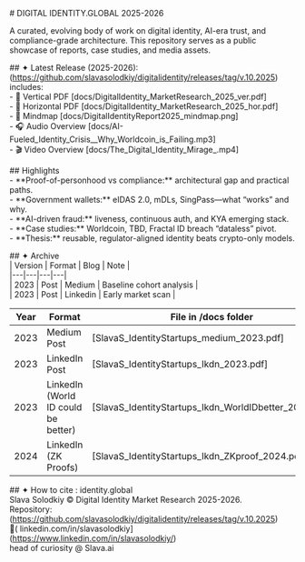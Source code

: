 \# DIGITAL IDENTITY.GLOBAL  2025-2026

A curated, evolving body of work on digital identity, AI-era trust, and compliance-grade architecture. This repository serves as a public showcase of reports, case studies, and media assets.

\#\# ✦ Latest Release (2025-2026): (https://github.com/slavasolodkiy/digitalidentity/releases/tag/v.10.2025) includes:  
\- 📄 Vertical PDF \[docs/DigitalIdentity\_MarketResearch\_2025\_ver.pdf\]    
\- 📄 Horizontal PDF \[docs/DigitalIdentity\_MarketResearch\_2025\_hor.pdf\]    
\- 🧠 Mindmap \[docs/DigitalIdentityReport2025\_mindmap.png\]  
\- 🎧 Audio Overview \[docs/AI-Fueled\_Identity\_Crisis\_\_Why\_Worldcoin\_is\_Failing.mp3\]    
\- 🎬 Video Overview \[docs/The\_Digital\_Identity\_Mirage\_.mp4\]

\#\# Highlights  
\- \*\*Proof-of-personhood vs compliance:\*\* architectural gap and practical paths.  
\- \*\*Government wallets:\*\* eIDAS 2.0, mDLs, SingPass—what “works” and why.  
\- \*\*AI-driven fraud:\*\* liveness, continuous auth, and KYA emerging stack.  
\- \*\*Case studies:\*\* Worldcoin, TBD, Fractal ID breach “dataless” pivot.  
\- \*\*Thesis:\*\* reusable, regulator-aligned identity beats crypto-only models.

\#\# ✦ Archive  
| Version | Format | Blog | Note |  
|---|---|---|---|  
| 2023 | Post | Medium | Baseline cohort analysis |  
| 2023 | Post | Linkedin | Early market scan |

| Year | Format | File in /docs folder |  
|------|--------|------|  
| 2023 | Medium Post | \[SlavaS\_IdentityStartups\_medium\_2023.pdf\] |  
| 2023 | LinkedIn Post | \[SlavaS\_IdentityStartups\_Ikdn\_2023.pdf\] |  
| 2023 | LinkedIn (World ID could be better) | \[SlavaS\_IdentityStartups\_Ikdn\_WorldIDbetter\_2023.pdf\] |  
| 2024 | LinkedIn (ZK Proofs) | \[SlavaS\_IdentityStartups\_Ikdn\_ZKproof\_2024.pdf\] |

\#\# ✦ How to cite : identity.global  
Slava Solodkiy © Digital Identity Market Research 2025-2026.    
Repository: (https://github.com/slavasolodkiy/digitalidentity/releases/tag/v.10.2025)  
🔗( linkedin.com/in/slavasolodkiy\](https://www.linkedin.com/in/slavasolodkiy/)    
head of curiosity @ Slava.ai